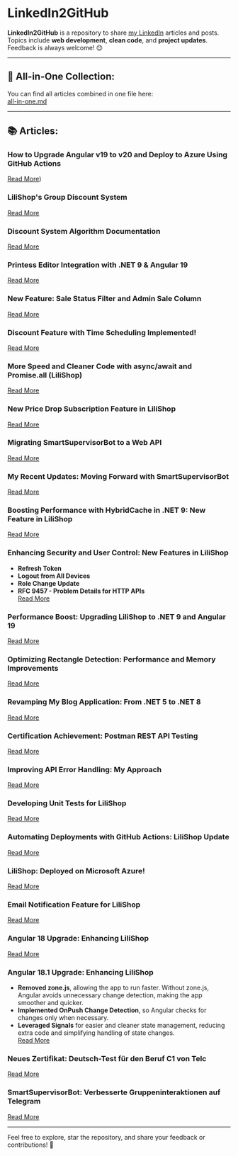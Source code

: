# LinkedIn2GitHub

**LinkedIn2GitHub** is a repository to share [my LinkedIn](https://www.linkedin.com/in/said-roohullah-allem/) articles and posts.  
Topics include **web development**, **clean code**, and **project updates**. Feedback is always welcome! 😊

---

## 📂 All-in-One Collection:
You can find all articles combined in one file here:  
[all-in-one.md](https://github.com/jahanalem/LinkedIn2GitHub/blob/main/all-in-one.md)

---

## 📚 Articles:

### **How to Upgrade Angular v19 to v20 and Deploy to Azure Using GitHub Actions**
[Read More](https://github.com/jahanalem/LinkedIn2GitHub/blob/main/0025_upgrade-angular19-to-20-azure-gh-actions.md))

### **LiliShop's Group Discount System**
[Read More](https://github.com/jahanalem/LinkedIn2GitHub/blob/main/0024_group-discount-system.md#lilishops-group-discount-system-)

### **Discount System Algorithm Documentation**
[Read More](https://github.com/jahanalem/LinkedIn2GitHub/blob/main/0023_LiliShop_discount-system-algorithm-documentation.md)

### **Printess Editor Integration with .NET 9 & Angular 19**
[Read More](https://github.com/jahanalem/LinkedIn2GitHub/blob/main/0022_LiliShop_PrintessEditor_Integration_Guide.md)

### **New Feature: Sale Status Filter and Admin Sale Column**
[Read More](https://github.com/jahanalem/LinkedIn2GitHub/blob/main/0021_sale-feature-update.md)

### **Discount Feature with Time Scheduling Implemented!**
[Read More](https://github.com/jahanalem/LinkedIn2GitHub/blob/main/0020_discount-feature-scheduling.md)

### **More Speed and Cleaner Code with async/await and Promise.all (LiliShop)**
[Read More](https://github.com/jahanalem/LinkedIn2GitHub/blob/main/improving-product-loading-in-admin-page.md)

### **New Price Drop Subscription Feature in LiliShop**
[Read More](https://github.com/jahanalem/LinkedIn2GitHub/blob/main/price-drop-subscription.md)

### **Migrating SmartSupervisorBot to a Web API**
[Read More](https://github.com/jahanalem/LinkedIn2GitHub/blob/main/Migrating-SmartSupervisorBot-to-a-Web-API.md)

### **My Recent Updates: Moving Forward with SmartSupervisorBot**
[Read More](https://github.com/jahanalem/LinkedIn2GitHub/blob/main/smart-supervisorbot-updates-net9.md)

### **Boosting Performance with HybridCache in .NET 9: New Feature in LiliShop**
[Read More](https://github.com/jahanalem/LinkedIn2GitHub/blob/main/hybrid-cache.md)

### **Enhancing Security and User Control: New Features in LiliShop**
- **Refresh Token**
- **Logout from All Devices**
- **Role Change Update**
- **RFC 9457 - Problem Details for HTTP APIs**  
[Read More](https://github.com/jahanalem/LinkedIn2GitHub/blob/main/enhancing-security-and-user-control.md)

### **Performance Boost: Upgrading LiliShop to .NET 9 and Angular 19**  
[Read More](https://github.com/jahanalem/LinkedIn2GitHub/blob/main/performance-boost-dotnet9-angular19.md)

### **Optimizing Rectangle Detection: Performance and Memory Improvements**  
[Read More](https://github.com/jahanalem/LinkedIn2GitHub/blob/main/rectangle-detection-optimization.md)

### **Revamping My Blog Application: From .NET 5 to .NET 8**  
[Read More](https://github.com/jahanalem/LinkedIn2GitHub/blob/main/blog-app-net8-upgrade.md)

### **Certification Achievement: Postman REST API Testing**  
[Read More](https://github.com/jahanalem/LinkedIn2GitHub/blob/main/postman-certification-completion.md)

### **Improving API Error Handling: My Approach**  
[Read More](https://github.com/jahanalem/LinkedIn2GitHub/blob/main/api-error-handling-improvements.md)

### **Developing Unit Tests for LiliShop**  
[Read More](https://github.com/jahanalem/LinkedIn2GitHub/blob/main/lilishop-unit-tests-xunit.md)

### **Automating Deployments with GitHub Actions: LiliShop Update**  
[Read More](https://github.com/jahanalem/LinkedIn2GitHub/blob/main/github-actions-automation.md)

### **LiliShop: Deployed on Microsoft Azure!**  
[Read More](https://github.com/jahanalem/LinkedIn2GitHub/blob/main/lilishop-azure-deployment.md)

### **Email Notification Feature for LiliShop**  
[Read More](https://github.com/jahanalem/LinkedIn2GitHub/blob/main/lilishop-email-notifications.md)

### **Angular 18 Upgrade: Enhancing LiliShop**  
[Read More](https://github.com/jahanalem/LinkedIn2GitHub/blob/main/lilishop-angular18-upgrade.md)

### **Angular 18.1 Upgrade: Enhancing LiliShop**
- **Removed zone.js**, allowing the app to run faster. Without zone.js, Angular avoids unnecessary change detection, making the app smoother and quicker.
- **Implemented OnPush Change Detection**, so Angular checks for changes only when necessary.
- **Leveraged Signals** for easier and cleaner state management, reducing extra code and simplifying handling of state changes.  
[Read More](https://github.com/jahanalem/LinkedIn2GitHub/blob/main/lilishop-angular18-zone-less-onpush.md)

### **Neues Zertifikat: Deutsch-Test für den Beruf C1 von Telc**  
[Read More](https://github.com/jahanalem/LinkedIn2GitHub/blob/main/deutsch-c1-telc-zertifikat.md)

### **SmartSupervisorBot: Verbesserte Gruppeninteraktionen auf Telegram**  
[Read More](https://github.com/jahanalem/LinkedIn2GitHub/blob/main/smart-supervisor-bot-telegram.md)

---

Feel free to explore, star the repository, and share your feedback or contributions! 🌟
